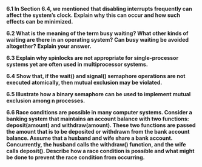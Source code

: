 **6.1 In Section 6.4, we mentioned that disabling interrupts frequently can affect the system’s clock. Explain why this can occur and how such effects can be minimized.**<br>

**6.2 What is the meaning of the term busy waiting? What other kinds of waiting are there in an operating system? Can busy waiting be avoided altogether? Explain your answer.**<br>

**6.3 Explain why spinlocks are not appropriate for single-processor systems yet are often used in multiprocessor systems.**<br>

**6.4 Show that, if the wait() and signal() semaphore operations are not executed atomically, then mutual exclusion may be violated.**<br>

**6.5 Illustrate how a binary semaphore can be used to implement mutual exclusion among n processes.**<br>

**6.6 Race conditions are possible in many computer systems. Consider a banking system that maintains an account balance with two functions: deposit(amount) and withdraw(amount). These two functions are passed the amount that is to be deposited or withdrawn from the bank account balance. Assume that a husband and wife share a bank account. Concurrently, the husband calls the withdraw() function, and the wife calls deposit(). Describe how a race condition is possible and what might be done to prevent the race condition from occurring.**<br>
